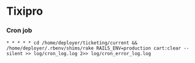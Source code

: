 # Tixipro

### Cron job
` * * * * * cd /home/deployer/ticketing/current && /home/deployer/.rbenv/shims/rake RAILS_ENV=production cart:clear --silent >> log/cron_log.log 2>> log/cron_error_log.log `
